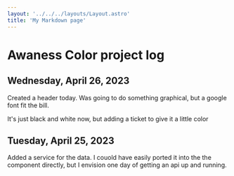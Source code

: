 ```yaml
---
layout: '../../../layouts/Layout.astro'
title: 'My Markdown page'
---
```

# Awaness Color project log


## Wednesday, April 26, 2023

Created a header today. Was going to do something graphical, but a google font fit the bill.

It's just black and white now, but adding a ticket to give it a little color

## Tuesday, April 25, 2023

Added a service for the data. I couold have easily ported it into the the component directly, but I envision one day of getting an api up and running.
